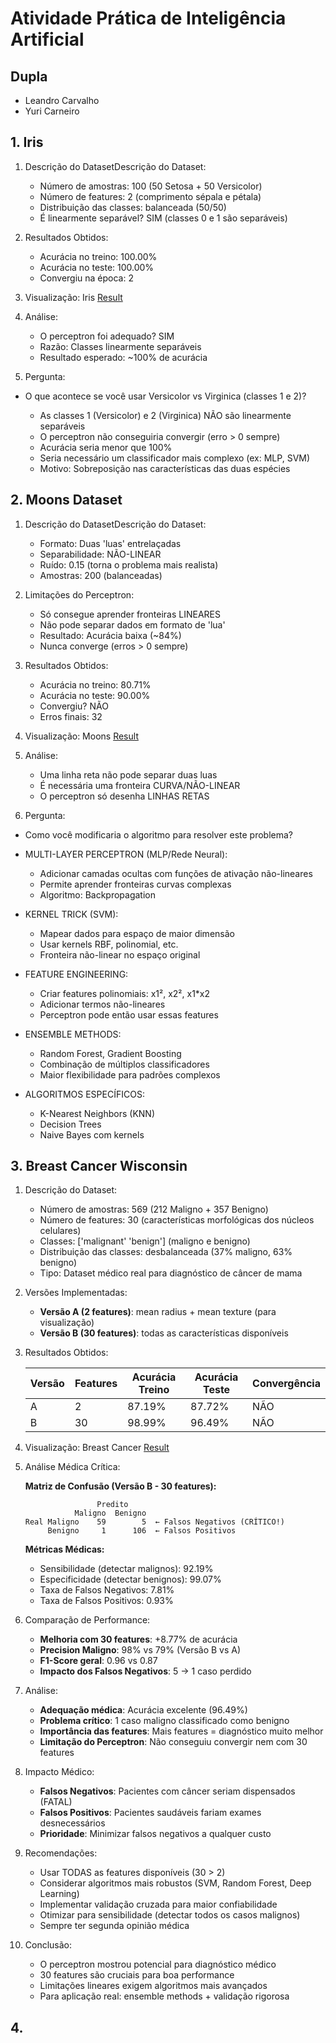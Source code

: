 # Atividade Prática de Inteligência Artificial

## Dupla

- Leandro Carvalho
- Yuri Carneiro

## 1. Iris

1. Descrição do DatasetDescrição do Dataset:
    - Número de amostras: 100 (50 Setosa + 50 Versicolor)
    - Número de features: 2 (comprimento sépala e pétala)
    - Distribuição das classes: balanceada (50/50)
    - É linearmente separável? SIM (classes 0 e 1 são separáveis)

2. Resultados Obtidos:
    - Acurácia no treino: 100.00%
    - Acurácia no teste: 100.00%
    - Convergiu na época: 2

3. Visualização:
    Iris [Result](./iris_result.png)

4. Análise:
   - O perceptron foi adequado? SIM
   - Razão: Classes linearmente separáveis
   - Resultado esperado: ~100% de acurácia

5. Pergunta:
- O que acontece se você usar Versicolor vs Virginica (classes 1 e 2)?

    - As classes 1 (Versicolor) e 2 (Virginica) NÃO são linearmente separáveis
    - O perceptron não conseguiria convergir (erro > 0 sempre)
    - Acurácia seria menor que 100%
    - Seria necessário um classificador mais complexo (ex: MLP, SVM)
    - Motivo: Sobreposição nas características das duas espécies

## 2. Moons Dataset  

1. Descrição do DatasetDescrição do Dataset:
    -  Formato: Duas 'luas' entrelaçadas
    - Separabilidade: NÃO-LINEAR
    - Ruído: 0.15 (torna o problema mais realista)
    - Amostras: 200 (balanceadas)

2. Limitações do Perceptron:
    - Só consegue aprender fronteiras LINEARES
    - Não pode separar dados em formato de 'lua'
    - Resultado: Acurácia baixa (~84%)
    - Nunca converge (erros > 0 sempre)

3. Resultados Obtidos:
    - Acurácia no treino: 80.71%
    - Acurácia no teste: 90.00%
    - Convergiu? NÃO
    - Erros finais: 32

4. Visualização:
    Moons [Result](./moons_result.png)

5. Análise:
    - Uma linha reta não pode separar duas luas
    - É necessária uma fronteira CURVA/NÃO-LINEAR
    - O perceptron só desenha LINHAS RETAS

6. Pergunta:
- Como você modificaria o algoritmo para resolver este problema?

- MULTI-LAYER PERCEPTRON (MLP/Rede Neural):
    - Adicionar camadas ocultas com funções de ativação não-lineares
    - Permite aprender fronteiras curvas complexas
    - Algoritmo: Backpropagation

- KERNEL TRICK (SVM):
    - Mapear dados para espaço de maior dimensão
    - Usar kernels RBF, polinomial, etc.
    - Fronteira não-linear no espaço original

- FEATURE ENGINEERING:
    - Criar features polinomiais: x1², x2², x1*x2
    - Adicionar termos não-lineares
    - Perceptron pode então usar essas features

- ENSEMBLE METHODS:
    - Random Forest, Gradient Boosting
    - Combinação de múltiplos classificadores
    - Maior flexibilidade para padrões complexos

- ALGORITMOS ESPECÍFICOS:
    - K-Nearest Neighbors (KNN)
    - Decision Trees
    - Naive Bayes com kernels

## 3. Breast Cancer Wisconsin

1. Descrição do Dataset:
    - Número de amostras: 569 (212 Maligno + 357 Benigno)
    - Número de features: 30 (características morfológicas dos núcleos celulares)
    - Classes: ['malignant' 'benign'] (maligno e benigno)
    - Distribuição das classes: desbalanceada (37% maligno, 63% benigno)
    - Tipo: Dataset médico real para diagnóstico de câncer de mama

2. Versões Implementadas:
    - **Versão A (2 features)**: mean radius + mean texture (para visualização)
    - **Versão B (30 features)**: todas as características disponíveis

3. Resultados Obtidos:

    | Versão | Features | Acurácia Treino | Acurácia Teste | Convergência |
    |--------|----------|-----------------|----------------|--------------|
    | A      | 2        | 87.19%          | 87.72%         | NÃO          |
    | B      | 30       | 98.99%          | 96.49%         | NÃO          |

4. Visualização:
    Breast Cancer [Result](./breast_cancer_result.png)

5. Análise Médica Crítica:

    **Matriz de Confusão (Versão B - 30 features):**
    ```
                    Predito
               Maligno  Benigno
    Real Maligno    59        5  ← Falsos Negativos (CRÍTICO!)
         Benigno     1      106  ← Falsos Positivos
    ```

    **Métricas Médicas:**
    - Sensibilidade (detectar malignos): 92.19%
    - Especificidade (detectar benignos): 99.07%
    - Taxa de Falsos Negativos: 7.81%
    - Taxa de Falsos Positivos: 0.93%

6. Comparação de Performance:
    - **Melhoria com 30 features**: +8.77% de acurácia
    - **Precision Maligno**: 98% vs 79% (Versão B vs A)
    - **F1-Score geral**: 0.96 vs 0.87
    - **Impacto dos Falsos Negativos**: 5 → 1 caso perdido

7. Análise:
    - **Adequação médica**: Acurácia excelente (96.49%)
    - **Problema crítico**: 1 caso maligno classificado como benigno
    - **Importância das features**: Mais features = diagnóstico muito melhor
    - **Limitação do Perceptron**: Não conseguiu convergir nem com 30 features

8. Impacto Médico:
    - **Falsos Negativos**: Pacientes com câncer seriam dispensados (FATAL)
    - **Falsos Positivos**: Pacientes saudáveis fariam exames desnecessários
    - **Prioridade**: Minimizar falsos negativos a qualquer custo

9. Recomendações:
    - Usar TODAS as features disponíveis (30 > 2)
    - Considerar algoritmos mais robustos (SVM, Random Forest, Deep Learning)
    - Implementar validação cruzada para maior confiabilidade
    - Otimizar para sensibilidade (detectar todos os casos malignos)
    - Sempre ter segunda opinião médica

10. Conclusão:
    - O perceptron mostrou potencial para diagnóstico médico
    - 30 features são cruciais para boa performance
    - Limitações lineares exigem algoritmos mais avançados
    - Para aplicação real: ensemble methods + validação rigorosa

## 4.
